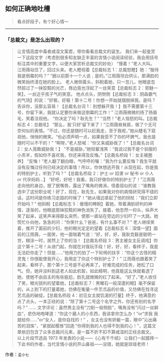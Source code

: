 ## 如何正确地吐槽

> 看点好段子，有个好心情～


 
---

### 「总裁文」是怎么出现的？

> 让言情高度中毒者咸湿文案君，带你看看总裁文的诞生。
> 我们来一起鉴赏一下这段文字（考虑到很多知友缺乏丰富的言情小说阅读经验，我会用括号标注其中的重要文字，以便大家赏析总裁文的妙处）
> “慢着！”老人大叫。江雨薇站住了，回过头来。老人瞪视着【总裁标志 1：总裁怒瞪】她：“服侍我是倒霉的吗？”
> “据以前那十一个人说﹔是的。”江雨薇坦白供认，那满脸的微笑始终漾在她的脸上。
> 老人微侧着头，斜睨着她，只一忽儿，他眼底忽然掠过了一抹狡黠的光芒，唇边竟也浮起了一丝笑意【总裁标志 2：邪魅一笑】，一丝近乎孩子气的笑意。
> 他点点头，阴恻恻【总裁标志 3：阴森霸气的气场】的说：“好极，好极！第十二号！你想一开始就摆脱掉我，是吗？告诉你，没那幺容易！【总裁名台词 1：别想躲开我！】我不需要第十三号，你留下来，我就认定要你来做这倒霉的工作！”
> 江雨薇微微的扬了扬眉毛，笑着注视他。
> “你决定了吗？耿先生？”
> “当然！”老人恼怒的叫。【总裁标志 4：总裁吼】
> “那幺，我‘只好’留下来了！”江雨薇耸耸肩，做了个无可奈何似的表情。“不过，你还是随时可以赶我走，至于我呢，”她从睫毛下窥视他，悄悄的微笑。“也必须声明一点，如果我受不了你的坏脾气，我也是随时可以不干的！”
> “啊呀，”老人怒喊：“你又来威胁我了！”【总裁名台词 2：女人竟敢威胁我！】
> “不是威胁，”她轻颦浅笑：“我说过我不是个驯服的小羔羊，假如你不喜欢我，你还来得及反悔。”【总裁名桥段 1：女主被圈养】
> “反悔！”老人翻了翻白眼，气呼呼的嚷：“我为什幺要反悔？我生平就没有反悔过任何已经决定的事情！所以，你休想逃开我！从现在起，你是我的特别护士，听到了吗？”【总裁名桥段 2：护士 or 奴隶 or 秘书 or 仆人 or 代孕妈妈…】
> “好吧，好吧！我看，我只好做你的特别护士了！”江雨薇走向他的身边，抿了抿嘴唇，露出了嘴角的微涡，怪委屈似的说：“谁教我选中了这份职业呢！好了，现在，耿先生，如果我对你的病情研究得不错的话，这时间是你练习走路的时候了！”她从墙边拿起了他的拐杖：“我们立即开始吗？”
> 他斜睨【总裁标志 5：傲慢的睥睨】着她，带着满脸研判的神情，逐渐的，他眼底那抹狡黠的神色消失了。接着，他忽然一仰头，纵声大笑了起来，这笑声来得那幺突然，使那一直站在旁边的少妇吓了一大跳。她慌忙仆向他，急急的问：“你笑什幺？爸爸，有什幺事不对？”
> 老人继续笑着，推开了面前的少妇，他的眼光定定的望着【总裁标志 6：深情一望】面前的江雨薇，一面笑，他一面喘着气说：“好，好，好，我耿克毅是聪明一世，糊涂一时，居然上了你的当！【总裁名桥段 3：男主被女主反调戏】你这个第十二号！从进门起，你就在对我玩手段！好，好，好，看样子，我是无法赶你走了！但是……”他用力的拍了一下轮椅的扶手：“你这个古怪的精灵鬼！你很能使我开心，我用定了你这个特别护士了！”
> 江雨薇也跟着笑了起来，看样子，那个第十三号是不必再来了。好难完成的任务，她松了口气。但，她并没料到这老人如此机智，如此精明，他竟能这幺快就看透了她，使她不由自主的有些尴尬，脸孔就微微的红了起来。
> “好了，”老人收住了笑，眼光锐利的望着她，【总裁标志 7：黑曜石一般深邃的眼】毫不保留的，从上到下的打量着她，仿佛在衡量一件艺朮品的价值，又仿佛在找寻这艺朮品的破绽。【总裁名桥段 4：初见女主就饥渴的打量】终于，他满意的点了点头，一本正经的说：“除了第十二号这个名字之外，你还有别的名字吗？”
> ……
> 文字评论：虽然男主没有“刀削一般侧脸”，嘴角没有“闪过一丝鲜血”，悲伤地咆哮道：“你这个磨人的小东西，我该拿你怎么办！”or“求我 我就给你……”or“女人，是你自找的！” ，女主也没有娇躯一震，眼中”沁出痛苦的泪珠”，“紧抿起樱唇”回道:”你得到我的人也得不到我的心！”，这篇文章依旧包含了众多总裁问元素，是一篇不折不扣不算咸湿的正经总裁文。
> 以上片段节选自 1973 年发表的小说——《心有千千结》
> 让我们一起膜拜一下此书的作者，当代言情小说的开山鼻祖——没错，她就是琼瑶老师！


作者：`孟小七`